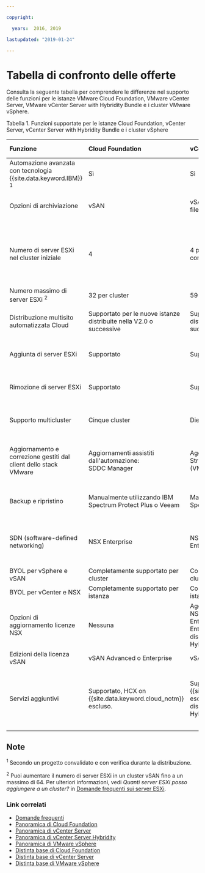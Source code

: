 ```yaml
---

copyright:

  years:  2016, 2019

lastupdated: "2019-01-24"

---
```


# Tabella di confronto delle offerte

Consulta la seguente tabella per comprendere le differenze nel supporto delle funzioni per le istanze VMware Cloud Foundation, VMware vCenter Server, VMware vCenter Server with Hybridity Bundle e i cluster VMware vSphere.

Tabella 1. Funzioni supportate per le istanze Cloud Foundation, vCenter Server, vCenter Server with Hybridity Bundle e i cluster vSphere

| Funzione | Cloud Foundation | vCenter Server | vCenter Server with Hybridity | VMware vSphere |
|:---|:---|:---|:---|:--- |
| Automazione avanzata con tecnologia {{site.data.keyword.IBM}} <sup>1</sup> | Sì | Sì | Sì | No. Auto-costruito e configurato |
| Opzioni di archiviazione | vSAN | vSAN o archiviazione a livello di file condivisa (NFS) | vSAN | vSAN o archiviazione a livello di file condivisa (NFS) |
| Numero di server ESXi nel cluster iniziale | 4 | 4 per vSAN e un minimo di 2 (3 consigliati) per NFS | 4 | 1 per ridimensionare un cluster esistente, 4 per il nuovo cluster vSAN e almeno 3 per il nuovo cluster con NFS |
| Numero massimo di server ESXi <sup>2</sup> | 32 per cluster | 59 per cluster | 59 per cluster | 60 per cluster |
| Distribuzione multisito automatizzata Cloud | Supportato per le nuove istanze distribuite nella V2.0 o successive | Supportato per le nuove istanze distribuite nella V2.0 o successive | Supportato | Supportato. Configurazione automatizzata non inclusa |
| Aggiunta di server ESXi | Supportato | Supportato | Supportato | Supportato. Configurazione automatizzata non inclusa |
| Rimozione di server ESXi | Supportato | Supportato | Supportato | Supportato. Configurazione automatizzata non inclusa |
| Supporto multicluster | Cinque cluster | Dieci cluster | Dieci cluster | Supportato. Configurazione automatizzata non inclusa |
| Aggiornamento e correzione gestiti dal client dello stack VMware | Aggiornamenti assistiti dall'automazione:<br/>SDDC Manager | Aggiornamenti gestiti dal client:<br/>Strumenti VMware nativi (VMware Update Manager) | Aggiornamenti gestiti dal client:<br/>Strumenti VMware nativi (VMware Update Manager) | Aggiornamenti gestiti dal client:<br/>Strumenti VMware nativi (VMware Update Manager) |
| Backup e ripristino | Manualmente utilizzando IBM Spectrum Protect Plus o Veeam | Manualmente utilizzando IBM Spectrum Protect Plus o Veeam | Manualmente utilizzando IBM Spectrum Protect Plus o Veeam | Soluzione di backup e ripristino non inclusa |
| SDN (software-defined networking) | NSX Enterprise | NSX Base, Advanced o Enterprise | NSX Advanced o Enterprise | NSX Standard, Base o Enterprise. Configurazione automatizzata non inclusa |
| BYOL per vSphere e vSAN | Completamente supportato per cluster | Completamente supportato per cluster | Non supportato | Supportato |
| BYOL per vCenter e NSX | Completamente supportato per istanza | Completamente supportato per istanza | Non supportato | Supportato |
| Opzioni di aggiornamento licenze NSX | Nessuna | Aggiornamento disponibile da NSX Base ad Advanced o Enterprise e da NSX Advanced a Enterprise. Aggiornamento disponibile a vCenter Server with Hybridity Bundle. | Aggiornamento disponibile da NSX Advanced a Enterprise  | Nessuna |
| Edizioni della licenza vSAN | vSAN Advanced o Enterprise | vSAN Advanced o Enterprise | vSAN Advanced o Enterprise | vSAN Advanced o Enterprise  |
| Servizi aggiuntivi | Supportato, HCX on {{site.data.keyword.cloud_notm}} escluso. | Supportato, HCX on {{site.data.keyword.cloud_notm}} escluso. Aggiornamento disponibile a vCenter Server with Hybridity Bundle. | Supportato, HCX on {{site.data.keyword.cloud_notm}} incluso. | Non supportato dall'automazione di questa soluzione, ma puoi portare e installare il tuo proprio software. |

## Note

<sup>1</sup> Secondo un progetto convalidato e con verifica durante la distribuzione.

<sup>2</sup> Puoi aumentare il numero di server ESXi in un cluster vSAN fino a un massimo di 64. Per ulteriori informazioni, vedi _Quanti server ESXi posso aggiungere a un cluster?_ in [Domande frequenti sui server ESXi](/docs/services/vmwaresolutions/vmonic/faq_esxi.html).

### Link correlati

* [Domande frequenti](/docs/services/vmwaresolutions/vmonic/faq.html)
* [Panoramica di Cloud Foundation](/docs/services/vmwaresolutions/sddc/sd_cloudfoundationoverview.html)
* [Panoramica di vCenter Server](/docs/services/vmwaresolutions/vcenter/vc_vcenterserveroverview.html)
* [Panoramica di vCenter Server Hybridity](/docs/services/vmwaresolutions/vcenter/vc_hybrid_overview.html)
* [Panoramica di VMware vSphere](/docs/services/vmwaresolutions/vsphere/vs_vsphereclusteroverview.html)
* [Distinta base di Cloud Foundation](/docs/services/vmwaresolutions/sddc/sd_bom.html)
* [Distinta base di vCenter Server](/docs/services/vmwaresolutions/vcenter/vc_bom.html)
* [Distinta base di VMware vSphere](/docs/services/vmwaresolutions/vsphere/vs_bom.html)
